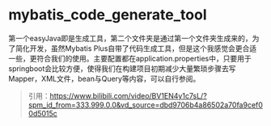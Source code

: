 # mybatis_code_generate_tool

第一个easyJava即是生成工具，第二个文件夹是通过第一个文件夹生成来的，为了简化开发，虽然Mybatis Plus自带了代码生成工具，但是这个我感觉会更合适一些，更符合我们的使用。主要配置都在application.properties中，只要用于springboot会比较方便，使得我们在构建项目初期减少大量繁琐步骤去写Mapper，XML文件，bean与Query等内容，可以自行参阅。

> 引用：https://www.bilibili.com/video/BV1EN4y1c7sL/?spm_id_from=333.999.0.0&vd_source=dbd9706b4a86502a70fa9cef00d5015c

